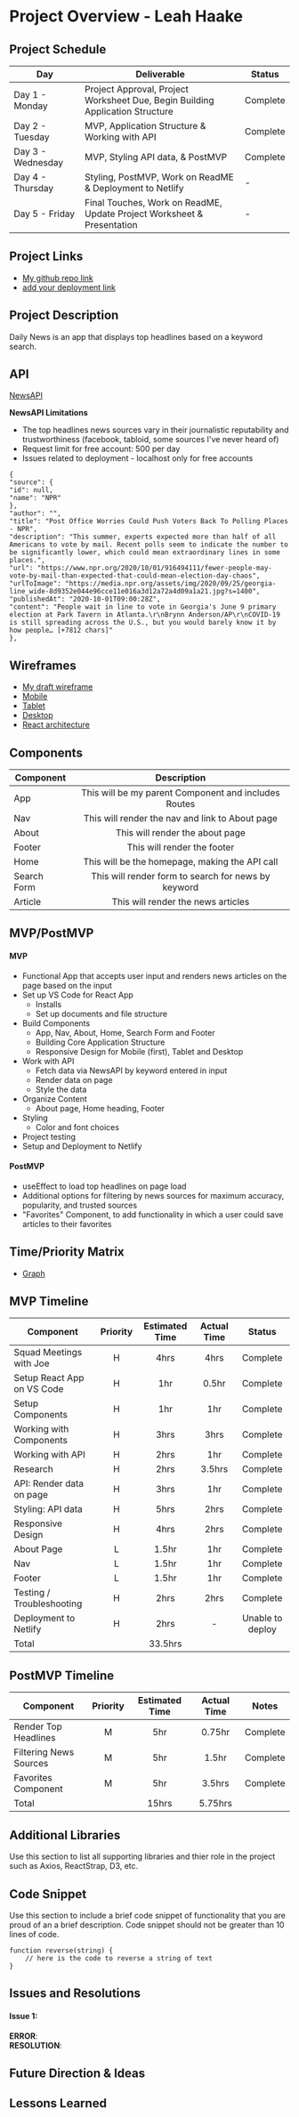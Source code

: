 # Project Overview - Leah Haake

## Project Schedule

|  Day | Deliverable | Status
|---|---| ---|
|Day 1 - Monday| Project Approval, Project Worksheet Due, Begin Building Application Structure | Complete
|Day 2 - Tuesday| MVP, Application Structure & Working with API | Complete
|Day 3 - Wednesday| MVP, Styling API data, & PostMVP  | Complete
|Day 4 - Thursday| Styling, PostMVP, Work on ReadME & Deployment to Netlify | -
|Day 5 - Friday| Final Touches, Work on ReadME, Update Project Worksheet & Presentation | -


## Project Links

- [My github repo link](https://github.com/lhaake/Unit2Project)
- [add your deployment link]()

## Project Description

Daily News is an app that displays top headlines based on a keyword search. 

## API

[NewsAPI](https://newsapi.org/docs/endpoints/sources)

**NewsAPI Limitations** 
- The top headlines news sources vary in their journalistic reputability and trustworthiness (facebook, tabloid, some sources I've never heard of)
- Request limit for free account: 500 per day
- Issues related to deployment - localhost only for free accounts

```
{
"source": {
"id": null,
"name": "NPR"
},
"author": "",
"title": "Post Office Worries Could Push Voters Back To Polling Places - NPR",
"description": "This summer, experts expected more than half of all Americans to vote by mail. Recent polls seem to indicate the number to be significantly lower, which could mean extraordinary lines in some places.",
"url": "https://www.npr.org/2020/10/01/916494111/fewer-people-may-vote-by-mail-than-expected-that-could-mean-election-day-chaos",
"urlToImage": "https://media.npr.org/assets/img/2020/09/25/georgia-line_wide-8d9352e044e96cce11e016a3d12a72a4d09a1a21.jpg?s=1400",
"publishedAt": "2020-10-01T09:00:28Z",
"content": "People wait in line to vote in Georgia's June 9 primary election at Park Tavern in Atlanta.\r\nBrynn Anderson/AP\r\nCOVID-19 is still spreading across the U.S., but you would barely know it by how people… [+7812 chars]"
},
```

## Wireframes

- [My draft wireframe](https://res.cloudinary.com/lhaake/image/upload/v1601645247/Unit%202%20-%20React%20Project/Draft%20Wireframe%2010/1.jpg)
- [Mobile](https://res.cloudinary.com/lhaake/image/upload/v1601674862/Unit%202%20-%20React%20Project/Wireframes%20/Mobile%20Version.png)
- [Tablet](https://res.cloudinary.com/lhaake/image/upload/v1601674862/Unit%202%20-%20React%20Project/Wireframes%20/Tablet%20Version.png)
- [Desktop](https://res.cloudinary.com/lhaake/image/upload/v1601674862/Unit%202%20-%20React%20Project/Wireframes%20/Desktop%20Version.png)
- [React architecture](https://docs.google.com/drawings/d/1x1BCh18IVVlyKlMaCmLbjEi0czuRpNbDz5qAuVNrp70/edit)

## Components

| Component | Description | 
| --- | :---: |  
| App | This will be my parent Component and includes Routes | 
| Nav | This will render the nav and link to About page | 
| About | This will render the about page | 
| Footer | This will render the footer | 
| Home | This will be the homepage, making the API call  | 
| Search Form | This will render form to search for news by keyword | 
| Article | This will render the news articles | 

## MVP/PostMVP 

#### MVP 
- Functional App that accepts user input and renders news articles on the page 
based on the input 
- Set up VS Code for React App
	- Installs
	- Set up documents and file structure
- Build Components
	- App, Nav, About, Home, Search Form and Footer
	- Building Core Application Structure
	- Responsive Design for Mobile (first), Tablet and Desktop
- Work with API
	- Fetch data via NewsAPI by keyword entered in input
    - Render data on page 
	- Style the data 
- Organize Content
	- About page, Home heading, Footer 
- Styling 
	- Color and font choices
- Project testing 
- Setup and Deployment to Netlify

#### PostMVP 
- useEffect to load top headlines on page load 
- Additional options for filtering by news sources for maximum accuracy, popularity, and trusted sources 
- "Favorites" Component, to add functionality in which a user could save articles to their favorites

## Time/Priority Matrix
- [Graph](https://res.cloudinary.com/lhaake/image/upload/v1601913031/Unit%202%20-%20React%20Project/Wireframes%20/TimePriorityMatrix.jpg)


## MVP Timeline

| Component | Priority | Estimated Time | Actual Time | Status |
| --- | :---: |  :---: | :---: | :---: |
| Squad Meetings with Joe | H | 4hrs| 4hrs | Complete |
| Setup React App on VS Code | H | 1hr| 0.5hr | Complete |
| Setup Components | H | 1hr| 1hr | Complete |
| Working with Components | H | 3hrs| 3hrs | Complete |
| Working with API | H | 2hrs| 1hr | Complete |
| Research | H | 2hrs| 3.5hrs | Complete |
| API: Render data on page | H | 3hrs| 1hr | Complete |
| Styling: API data | H | 5hrs| 2hrs | Complete |
| Responsive Design | H | 4hrs| 2hrs | Complete|
| About Page | L | 1.5hr| 1hr | Complete |
| Nav | L | 1.5hr| 1hr | Complete |
| Footer | L | 1.5hr| 1hr | Complete |
| Testing / Troubleshooting | H | 2hrs| 2hrs | Complete |
| Deployment to Netlify | H | 2hrs| - | Unable to deploy |
| Total |  | 33.5hrs|  | |


## PostMVP Timeline
| Component | Priority | Estimated Time | Actual Time | Notes |
| --- | :---: |  :---: | :---: | :---: | 
| Render Top Headlines  | M | 5hr | 0.75hr | Complete |
| Filtering News Sources | M | 5hr | 1.5hr | Complete |
| Favorites Component | M | 5hr | 3.5hrs | Complete |
| Total |  | 15hrs| 5.75hrs | |

## Additional Libraries
 Use this section to list all supporting libraries and thier role in the project such as Axios, ReactStrap, D3, etc. 

## Code Snippet

Use this section to include a brief code snippet of functionality that you are proud of an a brief description.  Code snippet should not be greater than 10 lines of code. 

```
function reverse(string) {
	// here is the code to reverse a string of text
}
```

## Issues and Resolutions

#### Issue 1: 
**ERROR**:                    
**RESOLUTION**:  


## Future Direction & Ideas


## Lessons Learned 